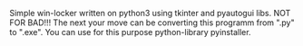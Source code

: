 Simple win-locker written on python3 using tkinter and pyautogui libs. NOT FOR BAD!!!
The next your move can be converting this programm from ".py" to ".exe". 
You can use for this purpose python-library pyinstaller.
